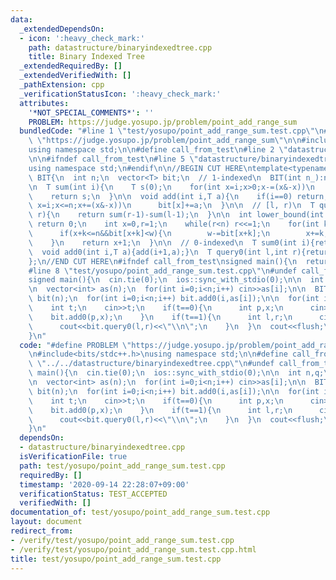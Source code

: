 ```yaml
---
data:
  _extendedDependsOn:
  - icon: ':heavy_check_mark:'
    path: datastructure/binaryindexedtree.cpp
    title: Binary Indexed Tree
  _extendedRequiredBy: []
  _extendedVerifiedWith: []
  _pathExtension: cpp
  _verificationStatusIcon: ':heavy_check_mark:'
  attributes:
    '*NOT_SPECIAL_COMMENTS*': ''
    PROBLEM: https://judge.yosupo.jp/problem/point_add_range_sum
  bundledCode: "#line 1 \"test/yosupo/point_add_range_sum.test.cpp\"\n#define PROBLEM\
    \ \"https://judge.yosupo.jp/problem/point_add_range_sum\"\n\n#include<bits/stdc++.h>\n\
    using namespace std;\n\n#define call_from_test\n#line 2 \"datastructure/binaryindexedtree.cpp\"\
    \n\n#ifndef call_from_test\n#line 5 \"datastructure/binaryindexedtree.cpp\"\n\
    using namespace std;\n#endif\n\n//BEGIN CUT HERE\ntemplate<typename T>\nstruct\
    \ BIT{\n  int n;\n  vector<T> bit;\n  // 1-indexed\n  BIT(int n_):n(n_+1),bit(n+1,0){}\n\
    \n  T sum(int i){\n    T s(0);\n    for(int x=i;x>0;x-=(x&-x))\n      s+=bit[x];\n\
    \    return s;\n  }\n\n  void add(int i,T a){\n    if(i==0) return;\n    for(int\
    \ x=i;x<=n;x+=(x&-x))\n      bit[x]+=a;\n  }\n\n  // [l, r)\n  T query(int l,int\
    \ r){\n    return sum(r-1)-sum(l-1);\n  }\n\n  int lower_bound(int w){\n    if(w<=0)\
    \ return 0;\n    int x=0,r=1;\n    while(r<n) r<<=1;\n    for(int k=r;k>0;k>>=1){\n\
    \      if(x+k<=n&&bit[x+k]<w){\n        w-=bit[x+k];\n        x+=k;\n      }\n\
    \    }\n    return x+1;\n  }\n\n  // 0-indexed\n  T sum0(int i){return sum(i+1);}\n\
    \  void add0(int i,T a){add(i+1,a);}\n  T query0(int l,int r){return sum(r)-sum(l);}\n\
    };\n//END CUT HERE\n#ifndef call_from_test\nsigned main(){\n  return 0;\n}\n#endif\n\
    #line 8 \"test/yosupo/point_add_range_sum.test.cpp\"\n#undef call_from_test\n\n\
    signed main(){\n  cin.tie(0);\n  ios::sync_with_stdio(0);\n\n  int n,q;\n  cin>>n>>q;\n\
    \n  vector<int> as(n);\n  for(int i=0;i<n;i++) cin>>as[i];\n\n  BIT<long long>\
    \ bit(n);\n  for(int i=0;i<n;i++) bit.add0(i,as[i]);\n\n  for(int i=0;i<q;i++){\n\
    \    int t;\n    cin>>t;\n    if(t==0){\n      int p,x;\n      cin>>p>>x;\n  \
    \    bit.add0(p,x);\n    }\n    if(t==1){\n      int l,r;\n      cin>>l>>r;\n\
    \      cout<<bit.query0(l,r)<<\"\\n\";\n    }\n  }\n  cout<<flush;\n  return 0;\n\
    }\n"
  code: "#define PROBLEM \"https://judge.yosupo.jp/problem/point_add_range_sum\"\n\
    \n#include<bits/stdc++.h>\nusing namespace std;\n\n#define call_from_test\n#include\
    \ \"../../datastructure/binaryindexedtree.cpp\"\n#undef call_from_test\n\nsigned\
    \ main(){\n  cin.tie(0);\n  ios::sync_with_stdio(0);\n\n  int n,q;\n  cin>>n>>q;\n\
    \n  vector<int> as(n);\n  for(int i=0;i<n;i++) cin>>as[i];\n\n  BIT<long long>\
    \ bit(n);\n  for(int i=0;i<n;i++) bit.add0(i,as[i]);\n\n  for(int i=0;i<q;i++){\n\
    \    int t;\n    cin>>t;\n    if(t==0){\n      int p,x;\n      cin>>p>>x;\n  \
    \    bit.add0(p,x);\n    }\n    if(t==1){\n      int l,r;\n      cin>>l>>r;\n\
    \      cout<<bit.query0(l,r)<<\"\\n\";\n    }\n  }\n  cout<<flush;\n  return 0;\n\
    }\n"
  dependsOn:
  - datastructure/binaryindexedtree.cpp
  isVerificationFile: true
  path: test/yosupo/point_add_range_sum.test.cpp
  requiredBy: []
  timestamp: '2020-09-14 22:28:07+09:00'
  verificationStatus: TEST_ACCEPTED
  verifiedWith: []
documentation_of: test/yosupo/point_add_range_sum.test.cpp
layout: document
redirect_from:
- /verify/test/yosupo/point_add_range_sum.test.cpp
- /verify/test/yosupo/point_add_range_sum.test.cpp.html
title: test/yosupo/point_add_range_sum.test.cpp
---
```

